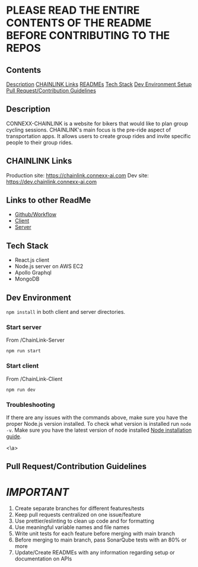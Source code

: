 # PLEASE READ THE ENTIRE CONTENTS OF THE README BEFORE CONTRIBUTING TO THE REPOS
## Contents 
[Description](#description)
[CHAINLINK Links](#chainlinklinks)
[READMEs](#readmes)
[Tech Stack](#techstack)
[Dev Environment Setup](#devenvironment)
[Pull Request/Contribution Guidelines](#guidelines)

<a id="description"></a>
## Description 
CONNEXX-CHAINLINK is a website for bikers that would like to plan group cycling sessions. CHAINLINK's main focus is the pre-ride aspect of transportation apps. It allows users to create group rides and invite specific people to their group rides.  

<a id="chainlinklinks"></a>
## CHAINLINK Links
Production site: https://chainlink.connexx-ai.com
Dev site: https://dev.chainlink.connexx-ai.com

<a id="readmes"></a>
## Links to other ReadMe
- [Github/Workflow](./.github/workflows/README.md)
- [Client](./ChainLink-Client/README.md)
- [Server](./ChainLink-Server/README.md) 

<a id="techstack"></a>
## Tech Stack
- React.js client
- Node.js server on AWS EC2
- Apollo Graphql
- MongoDB

<a id="devenvironment"></a>
## Dev Environment
`npm install` in both client and server directories.

### Start server
From /ChainLink-Server

`npm run start`

### Start client
From /ChainLink-Client

`npm run dev`

### Troubleshooting
If there are any issues with the commands above, make sure you have the proper Node.js version installed. To check what version is installed run `node -v`. Make sure you have the latest version of node installed [Node installation guide](https://nodejs.org/en/download/).

<a id="guidelines"><\a>
## Pull Request/Contribution Guidelines 
# ***IMPORTANT*** 
1. Create separate branches for different features/tests
2. Keep pull requests centralized on one issue/feature
3. Use prettier/eslinting to clean up code and for formatting
4. Use meaningful variable names and file names
5. Write unit tests for each feature before merging with main branch
6. Before merging to main branch, pass SonarQube tests with an 80% or more
7. Update/Create READMEs with any information regarding setup or documentation on APIs  



